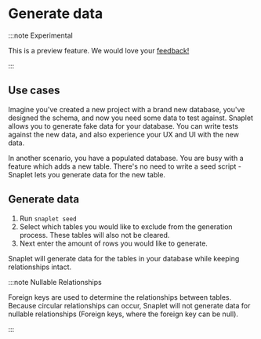 # Generate data

:::note Experimental

This is a preview feature. We would love your [feedback!](https://app.snaplet.dev/chat)

:::

## Use cases

Imagine you've created a new project with a brand new database, you've designed the schema, and now you need some data to test against. Snaplet allows you to generate fake data for your database. You can write tests against the new data, and also experience your UX and UI with the new data.

In another scenario, you have a populated database. You are busy with a feature which adds a new table. There's no need to write a seed script - Snaplet lets you generate data for the new table.

## Generate data

1. Run `snaplet seed`
2. Select which tables you would like to exclude from the generation process. These tables will also not be cleared.
3. Next enter the amount of rows you would like to generate. 

Snaplet will generate data for the tables in your database while keeping relationships intact.

:::note Nullable Relationships

Foreign keys are used to determine the relationships between tables. Because circular relationships can occur, Snaplet will not generate data for nullable relationships (Foreign keys, where the foreign key can be null).

:::
